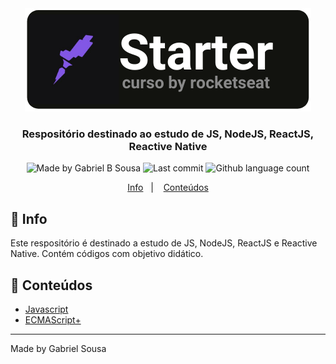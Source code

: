 <div align="center">
   <img src=".github/images/Starter.png" alt="Starter">   
</div>

<h3 align="center">
  Respositório destinado ao estudo de JS, NodeJS, ReactJS, Reactive Native
</h3>

<p align="center" >    
  <img alt="Made by Gabriel B Sousa" src="https://img.shields.io/static/v1?label=made%20by&message=Gabriel%20Sousa&color=202024&style=flat-square">  

  <img alt="Last commit" src="https://img.shields.io/github/last-commit/gabrielbudke/starter?color=202024&style=flat-square">

  <img alt="Github language count" src="https://img.shields.io/github/languages/count/gabrielbudke/starter?color=202024&style=flat-square">
</p>

<p align="center">
  <a href="#pushpin-info">Info</a>&nbsp;&nbsp;&nbsp;|&nbsp;&nbsp;&nbsp;
  <a href="#open_file_folder-conteudos">Conteúdos</a>  
</p>

## :pushpin: Info

Este respositório é destinado a estudo de JS, NodeJS, ReactJS e Reactive Native. 
Contém códigos com objetivo didático.

## :open_file_folder: Conteúdos

- [Javascript](https://github.com/gabrielbudke/starter/tree/master/src/javascript)
- [ECMAScript+](https://github.com/gabrielbudke/starter/tree/master/src/es6)

---
Made by Gabriel Sousa